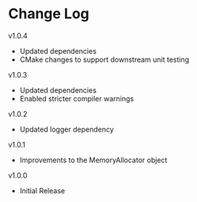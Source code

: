 # Change Log

v1.0.4

- Updated dependencies
- CMake changes to support downstream unit testing

v1.0.3

- Updated dependencies
- Enabled stricter compiler warnings

v1.0.2

- Updated logger dependency

v1.0.1

- Improvements to the MemoryAllocator object

v1.0.0

- Initial Release
